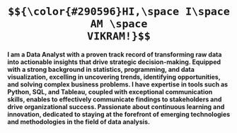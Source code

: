# <code>$${\color{#290596}HI,\space I\space AM \space VIKRAM!}$$</code>

**I am a Data Analyst with a proven track record of transforming raw data into actionable insights that drive strategic decision-making. Equipped with a strong background in statistics, programming, and data visualization, excelling in uncovering trends, identifying opportunities, and solving complex business problems. I have expertise in tools such as Python, SQL, and Tableau, coupled with exceptional communication skills, enables to effectively communicate findings to stakeholders and drive organizational success. Passionate about continuous learning and innovation, dedicated to staying at the forefront of emerging technologies and methodologies in the field of data analysis.**
